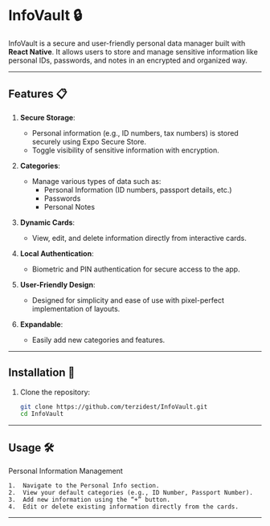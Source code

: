 # InfoVault 🔒

InfoVault is a secure and user-friendly personal data manager built with **React Native**. It allows users to store and manage sensitive information like personal IDs, passwords, and notes in an encrypted and organized way.

---

## Features 📋

1. **Secure Storage**:
   - Personal information (e.g., ID numbers, tax numbers) is stored securely using Expo Secure Store.
   - Toggle visibility of sensitive information with encryption.

2. **Categories**:
   - Manage various types of data such as:
     - Personal Information (ID numbers, passport details, etc.)
     - Passwords
     - Personal Notes

3. **Dynamic Cards**:
   - View, edit, and delete information directly from interactive cards.

4. **Local Authentication**:
   - Biometric and PIN authentication for secure access to the app.

5. **User-Friendly Design**:
   - Designed for simplicity and ease of use with pixel-perfect implementation of layouts.

6. **Expandable**:
   - Easily add new categories and features.

---

## Installation 🚀

1. Clone the repository:
   ```bash
   git clone https://github.com/terzidest/InfoVault.git
   cd InfoVault

---

## Usage 🛠️

Personal Information Management

	1.	Navigate to the Personal Info section.
	2.	View your default categories (e.g., ID Number, Passport Number).
	3.	Add new information using the “+” button.
	4.	Edit or delete existing information directly from the cards.

---